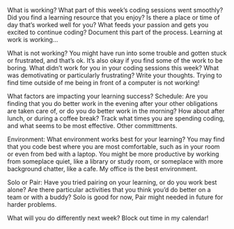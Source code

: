 
What is working?
What part of this week’s coding sessions went smoothly? Did you find a learning resource that you enjoy? Is there a place or time of day that’s worked well for you? What feeds your passion and gets you excited to continue coding? Document this part of the process. 
Learning at work is working...

What is not working?
You might have run into some trouble and gotten stuck or frustrated, and that’s ok. It’s also okay if you find some of the work to be boring. What didn’t work for you in your coding sessions this week? What was demotivating or particularly frustrating? Write your thoughts.
Trying to find time outside of me being in front of a computer is not working!

What factors are impacting your learning success?
Schedule: Are you finding that you do better work in the evening after your other obligations are taken care of, or do you do better work in the morning? How about after lunch, or during a coffee break? Track what times you are spending coding, and what seems to be most effective.
Other committments.

Environment: What environment works best for your learning? You may find that you code best where you are most comfortable, such as in your room or even from bed with a laptop. You might be more productive by working from someplace quiet, like a library or study room, or someplace with more background chatter, like a cafe.
My office is the best environment.

Solo or Pair: Have you tried pairing on your learning, or do you work best alone? Are there particular activities that you think you’d do better on a team or with a buddy?
Solo is good for now, Pair might needed in future for harder problems.


What will you do differently next week?
Block out time in my calendar!
